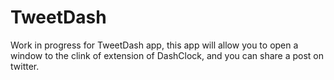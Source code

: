 TweetDash
=========

Work in progress for TweetDash app, this app will allow you to open a window to the clink of extension of DashClock, and you can share a post on twitter.
